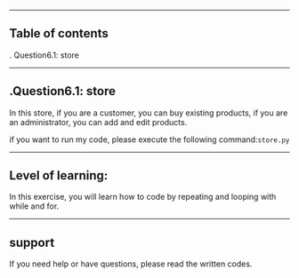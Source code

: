 
---
## Table of contents

 . Question6.1: store



 
 

---
## .Question6.1: store
  
  In this store, if you are a customer, you can buy existing products, if you are an administrator, you can add and edit products.

  if you want to run my code, please execute the following command:```store.py```

---

## Level of learning:
In this exercise, you will learn how to code by repeating and looping with while and for.

---
## support
If you need help or have questions, please read the written codes.
